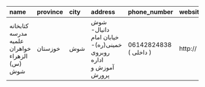 | name                                         | province   | city   | address                                                       | phone_number           | website   |
|:---------------------------------------------|:-----------|:-------|:--------------------------------------------------------------|:-----------------------|:----------|
| کتابخانه مدرسه علمیه خواهران الزهراء (س) شوش | خوزستان    | شوش    | شوش دانیال- خیابان امام خمینی(ره)- روبروی اداره آموزش و پرورش | 06142824838 ( داخلی  ) | http://   |